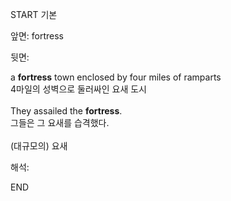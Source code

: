 START
기본

앞면:
fortress


뒷면:
<div>a <b>fortress</b> town enclosed by four miles of ramparts </div><div>4마일의 성벽으로 둘러싸인 요새 도시</div><div><br></div><div><div>They assailed the <strong>fortress</strong>. </div><div><div>그들은 그 요새를 습격했다.</div></div></div><div><br></div><div>(대규모의) 요새</div>


해석:

END